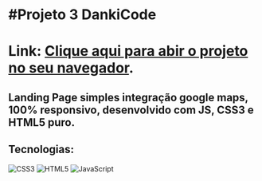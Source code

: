 # #Projeto 3 DankiCode 
# Link: <a href="https://guibublitz.github.io/ProjetoDK3/">Clique aqui para abir o projeto no seu navegador</a>.
## Landing Page simples integração google maps, 100% responsivo, desenvolvido com JS, CSS3 e HTML5 puro. 
## Tecnologias: 
   ![CSS3](https://img.shields.io/badge/css3-%231572B6.svg?style=for-the-badge&logo=css3&logoColor=white)
   ![HTML5](https://img.shields.io/badge/html5-%23E34F26.svg?style=for-the-badge&logo=html5&logoColor=white)
   ![JavaScript](https://img.shields.io/badge/-JavaScript-%23323330?style=for-the-badge&logo=javascript)


